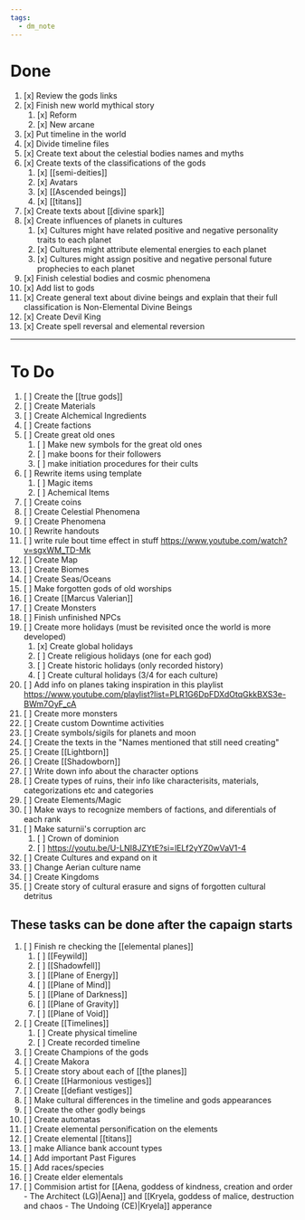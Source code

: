 ```yaml
---
tags:
  - dm_note
---
```

# Done
1. [x] Review the gods links
2. [x] Finish new world mythical story
    1. [x] Reform
    2. [x] New arcane
3. [x] Put timeline in the world
4. [x] Divide timeline files
5. [x] Create text about the celestial bodies names and myths
6. [x] Create texts of the classifications of the gods
    1. [x] [[semi-deities]]
    2. [x] Avatars
    3. [x] [[Ascended beings]]
    4. [x] [[titans]]
7. [x] Create texts about [[divine spark]]
8. [x] Create influences of planets in cultures
    1. [x] Cultures might have related positive and negative personality traits to each planet
    2. [x] Cultures might attribute elemental energies to each planet
    3. [x] Cultures might assign positive and negative personal future prophecies to each planet
9. [x] Finish celestial bodies and cosmic phenomena
10. [x] Add list to gods
11. [x] Create general text about divine beings and explain that their full classification is Non-Elemental Divine Beings
12. [x] Create Devil King
13. [x] Create spell reversal and elemental reversion 
---

# To Do
1. [ ] Create the [[true gods]] 
2.  [ ] Create Materials
3. [ ] Create Alchemical Ingredients
4.  [ ] Create factions
5.  [ ] Create great old ones
	1. [ ] Make new symbols for the great old ones
	2. [ ] make boons for their followers
	3. [ ] make initiation procedures for their cults
6. [ ] Rewrite items using template
	1. [ ] Magic items
	2. [ ] Achemical Items
7. [ ] Create coins
8.  [ ] Create Celestial Phenomena
9.  [ ] Create Phenomena
10. [ ] Rewrite handouts
11. [ ] write rule bout time effect in stuff https://www.youtube.com/watch?v=sgxWM_TD-Mk
12. [ ] Create Map
13. [ ] Create Biomes
14. [ ] Create Seas/Oceans
15. [ ] Make forgotten gods of old worships
16. [ ] Create [[Marcus Valerian]]
17. [ ] Create Monsters
18. [ ] Finish unfinished NPCs
19. [ ] Create more holidays (must be revisited once the world is more developed)
    1.  [x] Create global holidays
    2.  [ ] Create religious holidays (one for each god)
    3.  [ ] Create historic holidays (only recorded history)
    4.  [ ] Create cultural holidays (3/4 for each culture)
20. [ ] Add info on planes taking inspiration in this playlist https://www.youtube.com/playlist?list=PLR1G6DpFDXdOtqGkkBXS3e-BWm7OyF_cA
21. [ ] Create more monsters
22. [ ] Create custom Downtime activities
23. [ ] Create symbols/sigils for planets and moon
24. [ ] Create the texts in the "Names mentioned that still need creating"
25. [ ] Create [[Lightborn]]
26. [ ] Create [[Shadowborn]]
27. [ ] Write down info about the character options 
28. [ ] Create types of ruins, their info like characterisits, materials, categorizations etc and categories
29. [ ] Create Elements/Magic
30. [ ] Make ways to recognize members of factions, and diferentials of each rank
31. [ ] Make saturnii's corruption arc
	1. [ ] Crown of dominion
	2. [ ] https://youtu.be/U-LNI8JZYtE?si=lELf2yYZ0wVaV1-4
32. [ ] Create Cultures and expand on it
33. [ ] Change Aerian culture name
34. [ ] Create Kingdoms
35. [ ] Create story of cultural erasure and signs of forgotten cultural detritus
## These tasks can be done after the capaign starts
1. [ ] Finish re checking the [[elemental planes]]
    1. [ ] [[Feywild]]
    2. [ ] [[Shadowfell]]
    3. [ ] [[Plane of Energy]]
    4. [ ] [[Plane of Mind]]
    5. [ ] [[Plane of Darkness]]
    6. [ ] [[Plane of Gravity]]
    7. [ ] [[Plane of Void]]
2. [ ] Create [[Timelines]]
    1.  [ ] Create physical timeline
    2.  [ ] Create recorded timeline
3. [ ] Create Champions of the gods
4. [ ] Create Makora
5. [ ] Create story about each of [[the planes]]
6. [ ] Create [[Harmonious vestiges]]
7. [ ] Create [[defiant vestiges]]
8. [ ] Make cultural differences in the timeline and gods appearances
9. [ ] Create the other godly beings
10. [ ] Create automatas
11. [ ] Create elemental personification on the elements
12. [ ] Create elemental [[titans]]
13. [ ] make Alliance bank account types
14. [ ] Add important Past Figures
15. [ ] Add races/species
16. [ ] Create elder elementals
17. [ ] Commision artist for [[Aena, goddess of kindness, creation and order - The Architect (LG)|Aena]] and [[Kryela, goddess of malice, destruction and chaos - The Undoing (CE)|Kryela]] apperance
